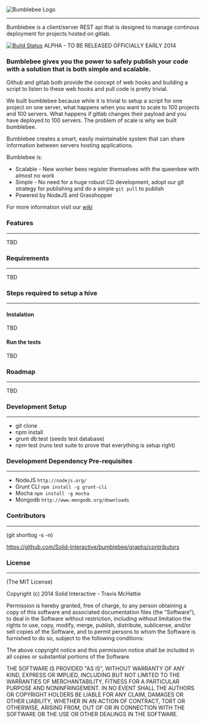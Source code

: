 ![Bumblebee Logo](https://s3.amazonaws.com/SolidInteractive/images/bumblebee/bumblebee-hdr.png)

---------------------------------------------------------------

Bumblebee is a client/server REST api that is designed to manage continous deployment for projects hosted on gitlab.

[![Build Status](https://travis-ci.org/Solid-Interactive/bumblebee.png?branch=master)](https://travis-ci.org/Solid-Interactive/bumblebee) ALPHA - TO BE RELEASED OFFICIALLY EARLY 2014

### Bumblebee gives you the power to safely publish your code with a solution that is both simple and scalable.

Github and gitlab both provide the concept of web hooks and building a script to listen to these web hooks and pull code is pretty trivial.

We built bumblebee because while it is trivial to setup a script for one project on one server, what happens when you want to scale to 100 projects and 100 servers. What happens if gitlab changes their payload and you have deployed to 100 servers. The problem of scale is why we built bumblebee.

Bumblebee creates a smart, easily maintainable system that can share information between servers hosting applications.

Bumblebee is: 

* Scalable - New worker bees register themselves with the queenbee with almost no work
* Simple - No need for a huge robust CD development, adopt our git strategy for publishing and do a simple `git pull` to publish
* Powered by NodeJS and Grasshopper

For more information visit our [wiki](https://github.com/Solid-Interactive/bumblebee/wiki)

### Features

------------------------------------------------------------------

TBD


### Requirements

------------------------------------------------------------------

TBD


### Steps required to setup a hive

------------------------------------------------------------------

#### Instalation

TBD

#### Run the tests

TBD


### Roadmap

------------------------------------------------------------------

TBD


### Development Setup

------------------------------------------------------------------

* git clone <repo>
* npm install
* grunt db:test (seeds test database)
* npm test (runs test suite to prove that everything is setup right)


### Development Dependency Pre-requisites

------------------------------------------------------------------

* NodeJS `http://nodejs.org/`
* Grunt CLI `npm install -g grunt-cli`
* Mocha `npm install -g mocha`
* Mongodb `http://www.mongodb.org/downloads`


### Contributors

------------------------------------------------------------------

(git shortlog -s -n)

https://github.com/Solid-Interactive/bumblebee/graphs/contributors


### License

------------------------------------------------------------------

(The MIT License)

Copyright (c) 2014 Solid Interactive - Travis McHattie

Permission is hereby granted, free of charge, to any person obtaining a copy of this software and associated documentation files (the "Software"), to deal in the Software without restriction, including without limitation the rights to use, copy, modify, merge, publish, distribute, sublicense, and/or sell copies of the Software, and to permit persons to whom the Software is furnished to do so, subject to the following conditions:

The above copyright notice and this permission notice shall be included in all copies or substantial portions of the Software.

THE SOFTWARE IS PROVIDED "AS IS", WITHOUT WARRANTY OF ANY KIND, EXPRESS OR IMPLIED, INCLUDING BUT NOT LIMITED TO THE WARRANTIES OF MERCHANTABILITY, FITNESS FOR A PARTICULAR PURPOSE AND NONINFRINGEMENT. IN NO EVENT SHALL THE AUTHORS OR COPYRIGHT HOLDERS BE LIABLE FOR ANY CLAIM, DAMAGES OR OTHER LIABILITY, WHETHER IN AN ACTION OF CONTRACT, TORT OR OTHERWISE, ARISING FROM, OUT OF OR IN CONNECTION WITH THE SOFTWARE OR THE USE OR OTHER DEALINGS IN THE SOFTWARE.
